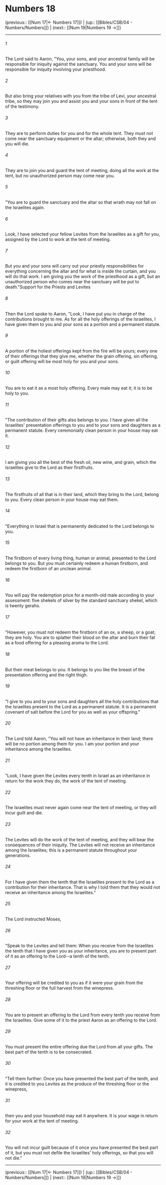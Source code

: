 # Numbers 18

(previous:: [[Num 17|← Numbers 17]]) | (up:: [[Bibles/CSB/04 - Numbers/Numbers]]) | (next:: [[Num 19|Numbers 19 →]])

***


###### 1 
The Lord said to Aaron, "You, your sons, and your ancestral family will be responsible for iniquity against the sanctuary. You and your sons will be responsible for iniquity involving your priesthood. 

###### 2 
But also bring your relatives with you from the tribe of Levi, your ancestral tribe, so they may join you and assist you and your sons in front of the tent of the testimony. 

###### 3 
They are to perform duties for you and for the whole tent. They must not come near the sanctuary equipment or the altar; otherwise, both they and you will die. 

###### 4 
They are to join you and guard the tent of meeting, doing all the work at the tent, but no unauthorized person may come near you. 

###### 5 
"You are to guard the sanctuary and the altar so that wrath may not fall on the Israelites again. 

###### 6 
Look, I have selected your fellow Levites from the Israelites as a gift for you, assigned by the Lord to work at the tent of meeting. 

###### 7 
But you and your sons will carry out your priestly responsibilities for everything concerning the altar and for what is inside the curtain, and you will do that work. I am giving you the work of the priesthood as a gift, but an unauthorized person who comes near the sanctuary will be put to death."Support for the Priests and Levites 

###### 8 
Then the Lord spoke to Aaron, "Look, I have put you in charge of the contributions brought to me. As for all the holy offerings of the Israelites, I have given them to you and your sons as a portion and a permanent statute. 

###### 9 
A portion of the holiest offerings kept from the fire will be yours; every one of their offerings that they give me, whether the grain offering, sin offering, or guilt offering will be most holy for you and your sons. 

###### 10 
You are to eat it as a most holy offering. Every male may eat it; it is to be holy to you. 

###### 11 
"The contribution of their gifts also belongs to you. I have given all the Israelites' presentation offerings to you and to your sons and daughters as a permanent statute. Every ceremonially clean person in your house may eat it. 

###### 12 
I am giving you all the best of the fresh oil, new wine, and grain, which the Israelites give to the Lord as their firstfruits. 

###### 13 
The firstfruits of all that is in their land, which they bring to the Lord, belong to you. Every clean person in your house may eat them. 

###### 14 
"Everything in Israel that is permanently dedicated to the Lord belongs to you. 

###### 15 
The firstborn of every living thing, human or animal, presented to the Lord belongs to you. But you must certainly redeem a human firstborn, and redeem the firstborn of an unclean animal. 

###### 16 
You will pay the redemption price for a month-old male according to your assessment: five shekels of silver by the standard sanctuary shekel, which is twenty gerahs. 

###### 17 
"However, you must not redeem the firstborn of an ox, a sheep, or a goat; they are holy. You are to splatter their blood on the altar and burn their fat as a food offering for a pleasing aroma to the Lord. 

###### 18 
But their meat belongs to you. It belongs to you like the breast of the presentation offering and the right thigh. 

###### 19 
"I give to you and to your sons and daughters all the holy contributions that the Israelites present to the Lord as a permanent statute. It is a permanent covenant of salt before the Lord for you as well as your offspring." 

###### 20 
The Lord told Aaron, "You will not have an inheritance in their land; there will be no portion among them for you. I am your portion and your inheritance among the Israelites. 

###### 21 
"Look, I have given the Levites every tenth in Israel as an inheritance in return for the work they do, the work of the tent of meeting. 

###### 22 
The Israelites must never again come near the tent of meeting, or they will incur guilt and die. 

###### 23 
The Levites will do the work of the tent of meeting, and they will bear the consequences of their iniquity. The Levites will not receive an inheritance among the Israelites; this is a permanent statute throughout your generations. 

###### 24 
For I have given them the tenth that the Israelites present to the Lord as a contribution for their inheritance. That is why I told them that they would not receive an inheritance among the Israelites." 

###### 25 
The Lord instructed Moses, 

###### 26 
"Speak to the Levites and tell them: When you receive from the Israelites the tenth that I have given you as your inheritance, you are to present part of it as an offering to the Lord--a tenth of the tenth. 

###### 27 
Your offering will be credited to you as if it were your grain from the threshing floor or the full harvest from the winepress. 

###### 28 
You are to present an offering to the Lord from every tenth you receive from the Israelites. Give some of it to the priest Aaron as an offering to the Lord. 

###### 29 
You must present the entire offering due the Lord from all your gifts. The best part of the tenth is to be consecrated. 

###### 30 
"Tell them further: Once you have presented the best part of the tenth, and it is credited to you Levites as the produce of the threshing floor or the winepress, 

###### 31 
then you and your household may eat it anywhere. It is your wage in return for your work at the tent of meeting. 

###### 32 
You will not incur guilt because of it once you have presented the best part of it, but you must not defile the Israelites' holy offerings, so that you will not die."

***

(previous:: [[Num 17|← Numbers 17]]) | (up:: [[Bibles/CSB/04 - Numbers/Numbers]]) | (next:: [[Num 19|Numbers 19 →]])
